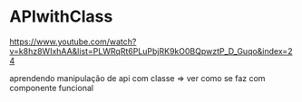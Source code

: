 # APIwithClass
https://www.youtube.com/watch?v=k8hz8WIxhAA&list=PLWRqRt6PLuPbjRK9kO0BQpwztP_D_Guqo&index=24

aprendendo manipulação de api com classe => ver como se faz com componente funcional
